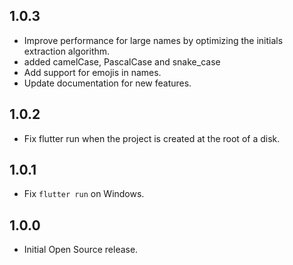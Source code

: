 ## 1.0.3

- Improve performance for large names by optimizing the initials extraction algorithm.
- added camelCase, PascalCase and snake_case
- Add support for emojis in names.
- Update documentation for new features.

## 1.0.2

- Fix flutter run when the project is created at the root of a disk.

## 1.0.1

- Fix `flutter run` on Windows.

## 1.0.0

- Initial Open Source release.
